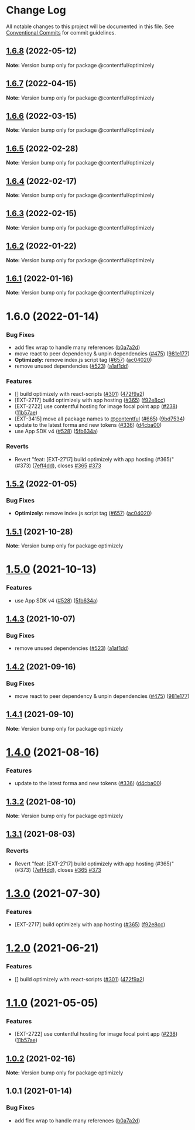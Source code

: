 # Change Log

All notable changes to this project will be documented in this file.
See [Conventional Commits](https://conventionalcommits.org) for commit guidelines.

## [1.6.8](https://github.com/contentful/apps/compare/@contentful/optimizely@1.6.7...@contentful/optimizely@1.6.8) (2022-05-12)

**Note:** Version bump only for package @contentful/optimizely





## [1.6.7](https://github.com/contentful/apps/compare/@contentful/optimizely@1.6.6...@contentful/optimizely@1.6.7) (2022-04-15)

**Note:** Version bump only for package @contentful/optimizely





## [1.6.6](https://github.com/contentful/apps/compare/@contentful/optimizely@1.6.5...@contentful/optimizely@1.6.6) (2022-03-15)

**Note:** Version bump only for package @contentful/optimizely





## [1.6.5](https://github.com/contentful/apps/compare/@contentful/optimizely@1.6.4...@contentful/optimizely@1.6.5) (2022-02-28)

**Note:** Version bump only for package @contentful/optimizely





## [1.6.4](https://github.com/contentful/apps/compare/@contentful/optimizely@1.6.3...@contentful/optimizely@1.6.4) (2022-02-17)

**Note:** Version bump only for package @contentful/optimizely





## [1.6.3](https://github.com/contentful/apps/compare/@contentful/optimizely@1.6.2...@contentful/optimizely@1.6.3) (2022-02-15)

**Note:** Version bump only for package @contentful/optimizely





## [1.6.2](https://github.com/contentful/apps/compare/@contentful/optimizely@1.6.1...@contentful/optimizely@1.6.2) (2022-01-22)

**Note:** Version bump only for package @contentful/optimizely





## [1.6.1](https://github.com/contentful/apps/compare/@contentful/optimizely@1.6.0...@contentful/optimizely@1.6.1) (2022-01-16)

**Note:** Version bump only for package @contentful/optimizely





# 1.6.0 (2022-01-14)


### Bug Fixes

* add flex wrap to handle many references ([b0a7a2d](https://github.com/contentful/apps/commit/b0a7a2d5ae9bbd838b23d096a0881a288db37eb3))
* move react to peer dependency & unpin dependencies ([#475](https://github.com/contentful/apps/issues/475)) ([981e177](https://github.com/contentful/apps/commit/981e177092fafdcce211822277d3ee0dad7ae689))
* **Optimizely:** remove index.js script tag ([#657](https://github.com/contentful/apps/issues/657)) ([ac04020](https://github.com/contentful/apps/commit/ac0402041ac73768e44cc2c751e83c2732d890d3))
* remove unused dependencies ([#523](https://github.com/contentful/apps/issues/523)) ([a1af1dd](https://github.com/contentful/apps/commit/a1af1dd07726c1119e0c16fcbdfb3bea4f88dae2))


### Features

* [] build optimizely with react-scripts ([#301](https://github.com/contentful/apps/issues/301)) ([472f9a2](https://github.com/contentful/apps/commit/472f9a2c62b4e5ffaf31382a4e582481ba94007f))
* [EXT-2717] build optimizely with app hosting ([#365](https://github.com/contentful/apps/issues/365)) ([f92e8cc](https://github.com/contentful/apps/commit/f92e8cce4b854a8045f9d96bb8724e0530c5d38e))
* [EXT-2722] use contentful hosting for image focal point app ([#238](https://github.com/contentful/apps/issues/238)) ([11b57ae](https://github.com/contentful/apps/commit/11b57ae3e4fb5dd376544d89056430b71883517c))
* [EXT-3415] move all package names to [@contentful](https://github.com/contentful) ([#665](https://github.com/contentful/apps/issues/665)) ([9bd7534](https://github.com/contentful/apps/commit/9bd75340860e59f25b4eed900a832a482508f603))
* update to the latest forma and new tokens ([#336](https://github.com/contentful/apps/issues/336)) ([d4cba00](https://github.com/contentful/apps/commit/d4cba009066b590b790b0d32bb1afbcf699d3bee))
* use App SDK v4 ([#528](https://github.com/contentful/apps/issues/528)) ([5fb634a](https://github.com/contentful/apps/commit/5fb634a0679de8af4ada0de3d571a8a5e5564090))


### Reverts

* Revert "feat: [EXT-2717] build optimizely with app hosting (#365)" (#373) ([7eff4dd](https://github.com/contentful/apps/commit/7eff4dd0e7feca757ac7d22e53da7d4323dd764d)), closes [#365](https://github.com/contentful/apps/issues/365) [#373](https://github.com/contentful/apps/issues/373)





## [1.5.2](https://github.com/contentful/apps/compare/optimizely@1.5.1...optimizely@1.5.2) (2022-01-05)


### Bug Fixes

* **Optimizely:** remove index.js script tag ([#657](https://github.com/contentful/apps/issues/657)) ([ac04020](https://github.com/contentful/apps/commit/ac0402041ac73768e44cc2c751e83c2732d890d3))





## [1.5.1](https://github.com/contentful/apps/compare/optimizely@1.5.0...optimizely@1.5.1) (2021-10-28)

**Note:** Version bump only for package optimizely





# [1.5.0](https://github.com/contentful/apps/compare/optimizely@1.4.3...optimizely@1.5.0) (2021-10-13)


### Features

* use App SDK v4 ([#528](https://github.com/contentful/apps/issues/528)) ([5fb634a](https://github.com/contentful/apps/commit/5fb634a0679de8af4ada0de3d571a8a5e5564090))





## [1.4.3](https://github.com/contentful/apps/compare/optimizely@1.4.2...optimizely@1.4.3) (2021-10-07)


### Bug Fixes

* remove unused dependencies ([#523](https://github.com/contentful/apps/issues/523)) ([a1af1dd](https://github.com/contentful/apps/commit/a1af1dd07726c1119e0c16fcbdfb3bea4f88dae2))





## [1.4.2](https://github.com/contentful/apps/compare/optimizely@1.4.1...optimizely@1.4.2) (2021-09-16)


### Bug Fixes

* move react to peer dependency & unpin dependencies ([#475](https://github.com/contentful/apps/issues/475)) ([981e177](https://github.com/contentful/apps/commit/981e177092fafdcce211822277d3ee0dad7ae689))





## [1.4.1](https://github.com/contentful/apps/compare/optimizely@1.4.0...optimizely@1.4.1) (2021-09-10)

**Note:** Version bump only for package optimizely





# [1.4.0](https://github.com/contentful/apps/compare/optimizely@1.3.2...optimizely@1.4.0) (2021-08-16)


### Features

* update to the latest forma and new tokens ([#336](https://github.com/contentful/apps/issues/336)) ([d4cba00](https://github.com/contentful/apps/commit/d4cba009066b590b790b0d32bb1afbcf699d3bee))





## [1.3.2](https://github.com/contentful/apps/compare/optimizely@1.3.1...optimizely@1.3.2) (2021-08-10)

**Note:** Version bump only for package optimizely





## [1.3.1](https://github.com/contentful/apps/compare/optimizely@1.3.0...optimizely@1.3.1) (2021-08-03)


### Reverts

* Revert "feat: [EXT-2717] build optimizely with app hosting (#365)" (#373) ([7eff4dd](https://github.com/contentful/apps/commit/7eff4dd0e7feca757ac7d22e53da7d4323dd764d)), closes [#365](https://github.com/contentful/apps/issues/365) [#373](https://github.com/contentful/apps/issues/373)





# [1.3.0](https://github.com/contentful/apps/compare/optimizely@1.2.0...optimizely@1.3.0) (2021-07-30)


### Features

* [EXT-2717] build optimizely with app hosting ([#365](https://github.com/contentful/apps/issues/365)) ([f92e8cc](https://github.com/contentful/apps/commit/f92e8cce4b854a8045f9d96bb8724e0530c5d38e))





# [1.2.0](https://github.com/contentful/apps/compare/optimizely@1.1.0...optimizely@1.2.0) (2021-06-21)


### Features

* [] build optimizely with react-scripts ([#301](https://github.com/contentful/apps/issues/301)) ([472f9a2](https://github.com/contentful/apps/commit/472f9a2c62b4e5ffaf31382a4e582481ba94007f))





# [1.1.0](https://github.com/contentful/apps/compare/optimizely@1.0.2...optimizely@1.1.0) (2021-05-05)


### Features

* [EXT-2722] use contentful hosting for image focal point app ([#238](https://github.com/contentful/apps/issues/238)) ([11b57ae](https://github.com/contentful/apps/commit/11b57ae3e4fb5dd376544d89056430b71883517c))





## [1.0.2](https://github.com/contentful/apps/compare/optimizely@1.0.1...optimizely@1.0.2) (2021-02-16)

**Note:** Version bump only for package optimizely





## 1.0.1 (2021-01-14)


### Bug Fixes

* add flex wrap to handle many references ([b0a7a2d](https://github.com/contentful/apps/commit/b0a7a2d5ae9bbd838b23d096a0881a288db37eb3))
